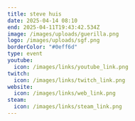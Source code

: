 ```yaml
---
title: steve huis
date: 2025-04-14 08:10
end: 2025-04-11T19:43:42.534Z
image: /images/uploads/guerilla.png
logo: /images/uploads/sgf.png
borderColor: "#0eff6d"
type: event
youtube:
  icon: /images/links/youtube_link.png
twitch:
  icon: /images/links/twitch_link.png
website:
  icon: /images/links/web_link.png
steam:
  icon: /images/links/steam_link.png
---
```


